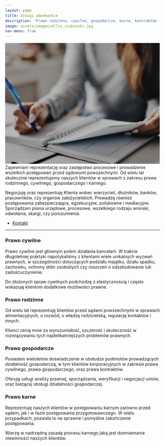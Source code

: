 ```yaml
---
layout: page
title: Usługi adwokackie
description: 'Prawo rodzinne, cywilne, gospodarcze, karne, kontraktów ...'
image: assets/images/ellis_czubinski.jpg
nav-menu: true
---
```


<!-- Main -->
<div id="main" class="alt">

<!-- One -->
<section id="uslugi">
	<div class="inner">
<p>
<span class="image right"><img src="assets/images/noty.jpg" alt="" /></span>Zapewniam reprezentację oraz zastępstwo procesowe i prowadzenie wszelkich postępowań przed sądowymi powszechnymi. Od wielu lat skutecznie reprezentujemy naszych klientów w sprawach z zakresu prawa rodzinnego, cywilnego, gospodarczego i karnego.</p>

<p>Negocjuję oraz reprezentuję Klienta wobec wierzycieli, dłużników, banków, pracowników, czy organów założycielskich. Prowadzę również postępowania zabezpieczające, egzekucyjne, polubowne i mediacyjne. Sporządzam pisma urzędowe, procesowe, wszelkiego rodzaju wnioski, odwołania, skargi, czy porozumienia.</p>
<ul class="actions">
	<li><a href="#contact" class="button next scrolly">Kontakt</a></li>
</ul>

<hr class="major" />

<div class="row">
	<div class="6u 12u$(small)">
		<h3>Prawo cywilne</h3>
		<p>Prawo cywilne jest głównym polem działania kancelarii. W trakcie długoletniej praktyki napotykaliśmy z klientami wiele unikalnych wyzwań prawnych, w szczególności dotyczących podziału majątku, działu spadku, zachowku, ochrony dóbr osobistych czy roszczeń o odszkodowanie lub zadośćuczynienie.</p>
		<p>Do złożonych spraw cywilnych podchodzę z elastycznością i często wskazuję klientom dodatkowe możliwości prawne.</p>
	</div>
	<div class="6u$ 12u$(small)">
		<h3>Prawo rodzinne</h3>
		<p>Od wielu lat reprezentuję klientów przed sądami powszechnymi w sprawach alimentacyjnych, o rozwód, o władzę rodzicielską, regulację kontaktów i innych.</p>
		<p>Klienci cenią mnie za wyrozumiałość, szczerość i skuteczność w rozwiązywaniu tych najdelikatniejszych problemów prawnych.</p>
	</div>
	<!-- Break -->
	<div class="6u 12u$(medium)">
		<h3>Prawo gospodarcze</h3>
		<p>Posiadam wieloletnie doświadczenie w obsłudze podmiotów prowadzących działalność gospodarczą, w tym klientów korporacyjnych w zakresie prawa cywilnego, prawa gospodarczego, oraz prawa kontraktów.</p>
		<p>Oferuję usługi analizy prawnej, sporządzania, weryfikacji i negocjacji umów, oraz bieżącej obsługi działalności gospodarczej.</p>
	</div>
	<div class="6u$ 12u$(medium)">
		<h3>Prawo karne</h3>
		<p>Reprezentuję naszych klientów w postępowaniu karnym zarówno przed sądem, jak i w fazie postępowania przygotowawczego. W wielu przypadkach, pozwala to na sprawne i pomyślne zakończenie postępowania.</p>
		<p>Wierzę w nadrzędną zasadę procesu karnego jaką jest domniemanie niewinności naszych klientów.</p>
	</div>
</div>
